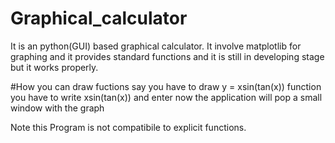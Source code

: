 # Graphical_calculator
It is an python(GUI)  based graphical calculator. It involve matplotlib for graphing and it provides standard functions and it is still in developing stage but it works properly.

#How you can draw fuctions
say you have to draw y = xsin(tan(x)) function
you have to write xsin(tan(x)) and enter now the application will pop a 
small window with the graph

Note this Program is not compatibile to explicit functions.
